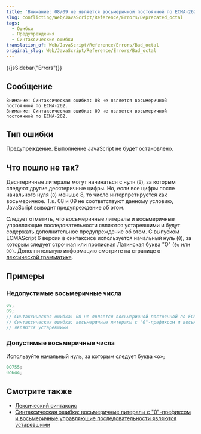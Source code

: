 ```yaml
---
title: 'Внимание: 08/09 не является восьмеричной постоянной по ECMA-262'
slug: conflicting/Web/JavaScript/Reference/Errors/Deprecated_octal
tags:
  - Ошибки
  - Предупреждения
  - Синтаксические ошибки
translation_of: Web/JavaScript/Reference/Errors/Bad_octal
original_slug: Web/JavaScript/Reference/Errors/Bad_octal
---
```


{{jsSidebar("Errors")}}

## Сообщение

```
Внимание: Синтаксическая ошибка: 08 не является восьмеричной постоянной по ECMA-262.
Внимание: Синтаксическая ошибка: 09 не является восьмеричной постоянной по ECMA-262.
```

## Тип ошибки

Предупреждение. Выполнение JavaScript не будет остановлено.

## Что пошло не так?

Десятеричные литералы могут начинаться с нуля (`0`), за которым следуют другие десятеричные цифры. Но, если все цифры после начального нуля (`0`) меньше 8, то число интерпретируется как восьмеричное. Т.к. 08 и 09 не соответствуют данному условию, JavaScript выводит предупреждение об этом.

Следует отметить, что восьмеричные литералы и восьмеричные управляющие последовательности являются устаревшими и будут содержать дополнительное предупреждение об этом. С выпуском ECMAScript 6 версии в синтаксисе используется начальный нуль (`0`), за которым следует строчная или прописная Латинская буква "O" (`0o` или `0O)`. Дополнительную информацию смотрите на странице о [лексической грамматике](/ru/docs/Web/JavaScript/Reference/Lexical_grammar#Octal).

## Примеры

### Недопустимые восьмеричные числа

```js example-bad
08;
09;
// Синтаксическая ошибка: 08 не является восьмеричной постоянной по ECMA-262.
// Синтаксическая ошибка: восьмеричные литералы с "0"-префиксом и восьмеричные управляющие последовательности
// являются устаревшими
```

### Допустимые восьмеричные числа

Используйте начальный нуль, за которым следует буква «o»;

```js example-good
0O755;
0o644;
```

## Смотрите также

- [Лексический синтаксис](/ru/docs/Web/JavaScript/Reference/Lexical_grammar#Octal)
- [Синтаксическая ошибка: восьмеричные литералы с "0"-префиксом и восьмеричные управляющие последовательности являются устаревшими](/ru/docs/Web/JavaScript/Reference/Errors/Deprecated_octal)
